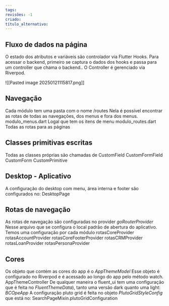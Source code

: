 ```yaml
---
tags: 
revisões: -1
criado: 
título_alternativo:
---
```

## Fluxo de dados na página
O estado dos atributos e variáveis são controlador via Flutter Hooks.
Para acessar o backend, primeiro se captura o dados dos hooks e passa para um controller que chama o backend.. O Controller é gerenciado via Riverpod.

![[Pasted image 20250121115817.png]]


## Navegação
Cada módulo tem uma pasta com o nome 
	/routes
Nela é possível encontrar as rotas de todas as navegações, dos menus e fora dos menus.
	modulo_menus.dart
		Logal que tem os itens de menu
	modulo_routes.dart
		Todas as rotas para as páginas
## Classes primitivas escritas
Todas as classes próprias são chamadas de 
	CustomField
	CustomFormField
	CustomForm
	CustomPrimitive

## Desktop - Aplicativo
A configuração do desktop com menu, área interna e footer são configurados no:
	DesktopPage
## Rotas de navegação
As rotas de navegação são configuradas no provider 
	*goRouterProvider*
Nesse arquivo que se configura o local padrão de abertura do aplicativo. 
Temos uma configuração por cada módulo
	rotasCoreProvider
	rotasAccountProvider
	rotasCoreFooterProvider
	rotasCRMProvider
	rotasLoanProvider
	rotasPersonaProvider
## Cores
Os objeto que contém as cores do app é o 
	*AppThemeModel*
Esse objeto é configurado no Riverpod e é acessado ao longo do app pelo método watch. 
	AppThemeController
De qualquer maneira o fluent_ui tem uma configuração que é feita no *FluentThemeData*), tanto uma versão dark quanto uma light:
	*BCOpeApp*
A configuração pluto grid é feita no objeto *PlutoGridStyleConfig* que está no:
	SearchPageMixin.plutoGridConfiguration

